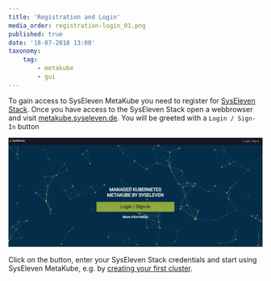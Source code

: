```yaml
---
title: 'Registration and Login'
media_order: registration-login_01.png
published: true
date: '18-07-2018 13:00'
taxonomy:
    tag:
        - metakube
        - gui
---
```


To gain access to SysEleven MetaKube you need to register for [SysEleven Stack](https://www.syseleven.de/syseleven-stack/). Once you have access to the SysEleven Stack open a webbrowser and visit [metakube.syseleven.de](https://metakube.syseleven.de/).
You will be greeted with a `Login / Sign-In` button

![MetaKube Start Page](registration-login_01.png)

Click on the button, enter your SysEleven Stack credentials and start using SysEleven MetaKube, e.g. by [creating your first cluster](../../03.Tutorials/02.create-a-cluster/default.en.md).
